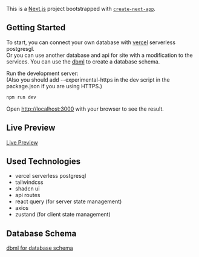 This is a [Next.js](https://nextjs.org/) project bootstrapped with [`create-next-app`](https://github.com/vercel/next.js/tree/canary/packages/create-next-app).

## Getting Started

To start, you can connect your own database with [vercel](https://vercel.com/) serverless postgresgl.\
Or you can use another database and api for site with a modification to the services. You can use the [dbml](https://dbdiagram.io/d/Language-Flashcards-App-659b12c8ac844320ae694ba5) to create a database schema.

Run the development server:\
(Also you should add --experimental-https in the dev script in the package.json if you are using HTTPS.)

```bash
npm run dev
```

Open [http://localhost:3000](http://localhost:3000) with your browser to see the result.

## Live Preview

[Live Preview](https://language-flashcards-app.vercel.app/)

## Used Technologies

- vercel serverless postgresql
- tailwindcss
- shadcn ui
- api routes
- react query (for server state management)
- axios
- zustand (for client state management)

## Database Schema

[dbml for database schema](https://dbdiagram.io/d/Language-Flashcards-App-659b12c8ac844320ae694ba5)
